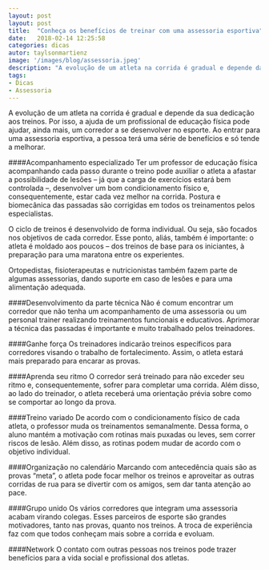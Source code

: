 ```yaml
---
layout: post
layout: post
title:  "Conheça os benefícios de treinar com uma assessoria esportiva"
date:   2018-02-14 12:25:58
categories: dicas
autor: taylsonmartienz
image: '/images/blog/assessoria.jpeg'
description: "A evolução de um atleta na corrida é gradual e depende da sua dedicação aos treinos. Por isso, a ajuda de um profissional de educação física pode ajudar, ainda mais, um corredor a se desenvolver no esporte. Ao entrar para uma assessoria esportiva, a pessoa terá uma série de benefícios e só tende a melhorar."
tags:
- Dicas
- Assessoria
---
```


A evolução de um atleta na corrida é gradual e depende da sua dedicação aos treinos. Por isso, a ajuda de um profissional de educação física pode ajudar, ainda mais, um corredor a se desenvolver no esporte. Ao entrar para uma assessoria esportiva, a pessoa terá uma série de benefícios e só tende a melhorar.

####Acompanhamento especializado
Ter um professor de educação física acompanhando cada passo durante o treino pode auxiliar o atleta a afastar a possibilidade de lesões – já que a carga de exercícios estará bem controlada –, desenvolver um bom condicionamento físico e, consequentemente, estar cada vez melhor na corrida. Postura e biomecânica das passadas são corrigidas em todos os treinamentos pelos especialistas.

O ciclo de treinos é desenvolvido de forma individual. Ou seja, são focados nos objetivos de cada corredor. Esse ponto, aliás, também é importante: o atleta é moldado aos poucos – dos treinos de base para os iniciantes, à preparação para uma maratona entre os experientes.

Ortopedistas, fisioterapeutas e nutricionistas também fazem parte de algumas assessorias, dando suporte em caso de lesões e para uma alimentação adequada.

####Desenvolvimento da parte técnica
Não é comum encontrar um corredor que não tenha um acompanhamento de uma assessoria ou um personal trainer realizando treinamentos funcionais e educativos. Aprimorar a técnica das passadas é importante e muito trabalhado pelos treinadores. 

####Ganhe força
Os treinadores indicarão treinos específicos para corredores visando o trabalho de fortalecimento. Assim, o atleta estará mais preparado para encarar as provas.

####Aprenda seu ritmo
O corredor será treinado para não exceder seu ritmo e, consequentemente, sofrer para completar uma corrida. Além disso, ao lado do treinador, o atleta receberá uma orientação prévia sobre como se comportar ao longo da prova.

####Treino variado
De acordo com o condicionamento físico de cada atleta, o professor muda os treinamentos semanalmente. Dessa forma, o aluno mantém a motivação com rotinas mais puxadas ou leves, sem correr riscos de lesão. Além disso, as rotinas podem mudar de acordo com o objetivo individual.

####Organização no calendário
Marcando com antecedência quais são as provas “meta”, o atleta pode focar melhor os treinos e aproveitar as outras corridas de rua para se divertir com os amigos, sem dar tanta atenção ao pace.

####Grupo unido
Os vários corredores que integram uma assessoria acabam virando colegas. Esses parceiros de esporte são grandes motivadores, tanto nas provas, quanto nos treinos. A troca de experiência faz com que todos conheçam mais sobre a corrida e evoluam.

####Network
O contato com outras pessoas nos treinos pode trazer benefícios para a vida social e profissional dos atletas.